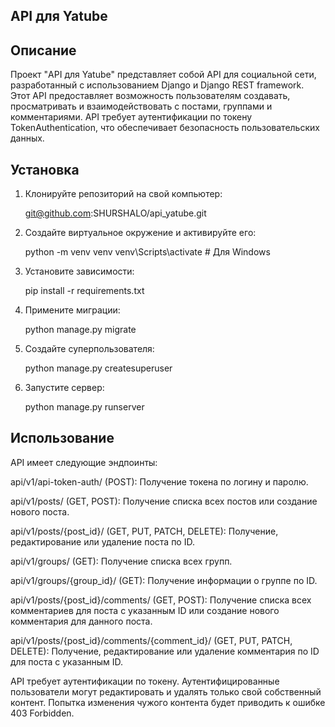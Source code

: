 ## API для Yatube

## Описание
Проект "API для Yatube" представляет собой API для социальной сети, разработанный с использованием Django и Django REST framework. Этот API предоставляет возможность пользователям создавать, просматривать и взаимодействовать с постами, группами и комментариями. API требует аутентификации по токену TokenAuthentication, что обеспечивает безопасность пользовательских данных.

## Установка
1. Клонируйте репозиторий на свой компьютер:

   git@github.com:SHURSHALO/api_yatube.git

2. Создайте виртуальное окружение и активируйте его:

   python -m venv venv 
   venv\Scripts\activate # Для Windows

3. Установите зависимости:

   pip install -r requirements.txt

4. Примените миграции:

   python manage.py migrate

5. Создайте суперпользователя:

   python manage.py createsuperuser

6. Запустите сервер:

   python manage.py runserver

## Использование

API имеет следующие эндпоинты:

api/v1/api-token-auth/ (POST): Получение токена по логину и паролю.

api/v1/posts/ (GET, POST): Получение списка всех постов или создание нового поста.

api/v1/posts/{post_id}/ (GET, PUT, PATCH, DELETE): Получение, редактирование или удаление поста по ID.

api/v1/groups/ (GET): Получение списка всех групп.

api/v1/groups/{group_id}/ (GET): Получение информации о группе по ID.

api/v1/posts/{post_id}/comments/ (GET, POST): Получение списка всех комментариев для поста с указанным ID или создание нового комментария для данного поста.

api/v1/posts/{post_id}/comments/{comment_id}/ (GET, PUT, PATCH, DELETE): Получение, редактирование или удаление комментария по ID для поста с указанным ID.

API требует аутентификации по токену. Аутентифицированные пользователи могут редактировать и удалять только свой собственный контент. Попытка изменения чужого контента будет приводить к ошибке 403 Forbidden.

